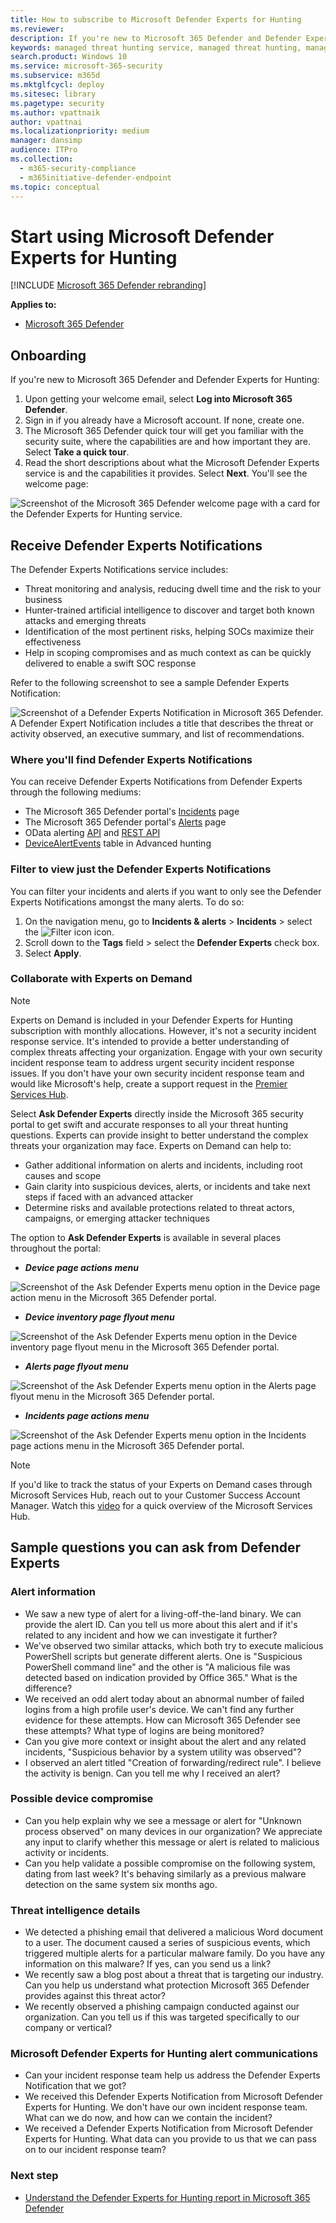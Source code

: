 ```yaml
---
title: How to subscribe to Microsoft Defender Experts for Hunting
ms.reviewer:
description: If you're new to Microsoft 365 Defender and Defender Experts for Hunting, this is how you subscribe
keywords: managed threat hunting service, managed threat hunting, managed detection and response (MDR) service, MTE, Microsoft Threat Experts, MTE-TAN, targeted attack notification, defender experts notifications, endpoint attack notifications, Microsoft Defender Experts for hunting, threat hunting and analysis.
search.product: Windows 10
ms.service: microsoft-365-security
ms.subservice: m365d
ms.mktglfcycl: deploy
ms.sitesec: library
ms.pagetype: security
ms.author: vpattnaik
author: vpattnai
ms.localizationpriority: medium
manager: dansimp
audience: ITPro
ms.collection:
  - m365-security-compliance
  - m365initiative-defender-endpoint
ms.topic: conceptual
---
```


# Start using Microsoft Defender Experts for Hunting

[!INCLUDE [Microsoft 365 Defender rebranding](../../includes/microsoft-defender.md)]

**Applies to:**

- [Microsoft 365 Defender](https://go.microsoft.com/fwlink/?linkid=2118804)

## Onboarding

If you're new to Microsoft 365 Defender and Defender Experts for Hunting:  

1. Upon getting your welcome email, select **Log into Microsoft 365 Defender**.
2. Sign in if you already have a Microsoft account. If none, create one.
3. The Microsoft 365 Defender quick tour will get you familiar with the security suite, where the capabilities are and how important they are. Select **Take a quick tour**.  
4. Read the short descriptions about what the Microsoft Defender Experts service is and the capabilities it provides. Select **Next**. You'll see the welcome page:

![Screenshot of the Microsoft 365 Defender welcome page with a card for the Defender Experts for Hunting service.](../../media/mte/defenderexperts/start-using-defender-experts-for-hunting.png)

## Receive Defender Experts Notifications

The Defender Experts Notifications service includes:
- Threat monitoring and analysis, reducing dwell time and the risk to your business
- Hunter-trained artificial intelligence to discover and target both known attacks and emerging threats 
- Identification of the most pertinent risks, helping SOCs maximize their effectiveness 
- Help in scoping compromises and as much context as can be quickly delivered to enable a swift SOC response 

Refer to the following screenshot to see a sample Defender Experts Notification:

![Screenshot of a Defender Experts Notification in Microsoft 365 Defender. A Defender Expert Notification includes a title that describes the threat or activity observed, an executive summary, and list of recommendations.](../../media/mte/defenderexperts/receive-defender-experts-notification.png)

### Where you'll find Defender Experts Notifications

You can receive Defender Experts Notifications from Defender Experts through the following mediums: 

- The Microsoft 365 Defender portal's [Incidents](https://security.microsoft.com/incidents?tid=f839b112-d9d7-4d27-9bf6-94542403f21c) page
- The Microsoft 365 Defender portal's [Alerts](https://security.microsoft.com/alerts?tid=f839b112-d9d7-4d27-9bf6-94542403f21c) page
- OData alerting [API](../../security/defender-endpoint/get-alerts.md) and [REST API](../defender-endpoint/configure-siem.md)
- [DeviceAlertEvents](../../security/defender-endpoint/advanced-hunting-devicealertevents-table.md) table in Advanced hunting

### Filter to view just the Defender Experts Notifications

You can filter your incidents and alerts if you want to only see the Defender Experts Notifications amongst the many alerts. To do so:

1. On the navigation menu, go to **Incidents & alerts** > **Incidents** > select the ![Filter icon](../../media/mte/defenderexperts/filter.png) icon.
2. Scroll down to the **Tags** field > select the **Defender Experts** check box.
3. Select **Apply**.

### Collaborate with Experts on Demand

> [!NOTE]
> Experts on Demand is included in your Defender Experts for Hunting subscription with monthly allocations. However, it's not a security incident response service. It's intended to provide a better understanding of complex threats affecting your organization. Engage with your own security incident response team to address urgent security incident response issues. If you don't have your own security incident response team and would like Microsoft's help, create a support request in the [Premier Services Hub](/services-hub/).

Select **Ask Defender Experts** directly inside the Microsoft 365 security portal to get swift and accurate responses to all your threat hunting questions. Experts can provide insight to better understand the complex threats your organization may face. Experts on Demand can help to: 

- Gather additional information on alerts and incidents, including root causes and scope
- Gain clarity into suspicious devices, alerts, or incidents and take next steps if faced with an advanced attacker
- Determine risks and available protections related to threat actors, campaigns, or emerging attacker techniques

The option to **Ask Defender Experts** is available in several places throughout the portal:

- ***Device page actions menu***

![Screenshot of the Ask Defender Experts menu option in the Device page action menu in the Microsoft 365 Defender portal.](../../media/mte/defenderexperts/device-page-actions-menu.png)

- ***Device inventory page flyout menu***

![Screenshot of the Ask Defender Experts menu option in the Device inventory page flyout menu in the Microsoft 365 Defender portal.](../../media/mte/defenderexperts/device-inventory-flyout-menu.png)

- ***Alerts page flyout menu***

![Screenshot of the Ask Defender Experts menu option in the Alerts page flyout menu in the Microsoft 365 Defender portal.](../../media/mte/defenderexperts/alerts-flyout-menu.png)

- ***Incidents page actions menu***

![Screenshot of the Ask Defender Experts menu option in the Incidents page actions menu in the Microsoft 365 Defender portal.](../../media/mte/defenderexperts/incidents-page-actions-menu.png)

> [!NOTE]
> If you'd like to track the status of your Experts on Demand cases through Microsoft Services Hub, reach out to your Customer Success Account Manager. Watch this [video](https://www.microsoft.com/videoplayer/embed/RE4pk9f) for a quick overview of the Microsoft Services Hub.

## Sample questions you can ask from Defender Experts

### Alert information

- We saw a new type of alert for a living-off-the-land binary. We can provide the alert ID. Can you tell us more about this alert and if it's related to any incident and how we can investigate it further?
- We've observed two similar attacks, which both try to execute malicious PowerShell scripts but generate different alerts. One is "Suspicious PowerShell command line" and the other is "A malicious file was detected based on indication provided by Office 365." What is the difference?
- We received an odd alert today about an abnormal number of failed logins from a high profile user's device. We can't find any further evidence for these attempts. How can Microsoft 365 Defender see these attempts? What type of logins are being monitored?
- Can you give more context or insight about the alert and any related incidents, "Suspicious behavior by a system utility was observed"?
- I observed an alert titled "Creation of forwarding/redirect rule". I believe the activity is benign. Can you tell me why I received an alert?

### Possible device compromise

- Can you help explain why we see a message or alert for "Unknown process observed" on many devices in our organization? We appreciate any input to clarify whether this message or alert is related to malicious activity or incidents.
- Can you help validate a possible compromise on the following system, dating from last week? It's behaving similarly as a previous malware detection on the same system six months ago.

### Threat intelligence details

- We detected a phishing email that delivered a malicious Word document to a user. The document caused a series of suspicious events, which triggered multiple alerts for a particular malware family. Do you have any information on this malware? If yes, can you send us a link?
- We recently saw a blog post about a threat that is targeting our industry. Can you help us understand what protection Microsoft 365 Defender provides against this threat actor?
- We recently observed a phishing campaign conducted against our organization. Can you tell us if this was targeted specifically to our company or vertical?

### Microsoft Defender Experts for Hunting alert communications

- Can your incident response team help us address the Defender Experts Notification that we got?
- We received this Defender Experts Notification from Microsoft Defender Experts for Hunting. We don't have our own incident response team. What can we do now, and how can we contain the incident?
- We received a Defender Experts Notification from Microsoft Defender Experts for Hunting. What data can you provide to us that we can pass on to our incident response team?

### Next step

- [Understand the Defender Experts for Hunting report in Microsoft 365 Defender](defender-experts-report.md)
